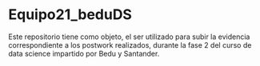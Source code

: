 # Equipo21_beduDS
Este repositorio tiene como objeto, el ser utilizado para subir la evidencia correspondiente a los postwork realizados, durante la fase 2 del curso de data science impartido por Bedu y Santander.
